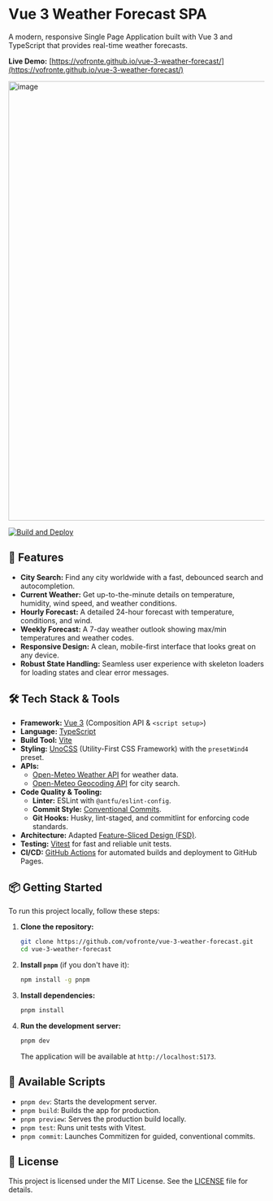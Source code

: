 # Vue 3 Weather Forecast SPA

A modern, responsive Single Page Application built with Vue 3 and TypeScript that provides real-time weather forecasts.

**Live Demo:** [https://vofronte.github.io/vue-3-weather-forecast/](https://vofronte.github.io/vue-3-weather-forecast/)

<img width="1647" height="864" alt="image" src="https://github.com/user-attachments/assets/ae46b2b6-4ad5-4390-846f-eeffeca12485" />

[![Build and Deploy](https://github.com/vofronte/vue-3-weather-forecast/actions/workflows/deploy.yml/badge.svg)](https://github.com/vofronte/vue-3-weather-forecast/actions/workflows/deploy.yml)

## 🚀 Features

*   **City Search:** Find any city worldwide with a fast, debounced search and autocompletion.
*   **Current Weather:** Get up-to-the-minute details on temperature, humidity, wind speed, and weather conditions.
*   **Hourly Forecast:** A detailed 24-hour forecast with temperature, conditions, and wind.
*   **Weekly Forecast:** A 7-day weather outlook showing max/min temperatures and weather codes.
*   **Responsive Design:** A clean, mobile-first interface that looks great on any device.
*   **Robust State Handling:** Seamless user experience with skeleton loaders for loading states and clear error messages.

## 🛠️ Tech Stack & Tools

*   **Framework:** [Vue 3](https://vuejs.org/) (Composition API & `<script setup>`)
*   **Language:** [TypeScript](https://www.typescriptlang.org/)
*   **Build Tool:** [Vite](https://vitejs.dev/)
*   **Styling:** [UnoCSS](https://unocss.dev/) (Utility-First CSS Framework) with the `presetWind4` preset.
*   **APIs:**
    *   [Open-Meteo Weather API](https://open-meteo.com/en/docs) for weather data.
    *   [Open-Meteo Geocoding API](https://open-meteo.com/en/docs/geocoding-api) for city search.
*   **Code Quality & Tooling:**
    *   **Linter:** ESLint with `@antfu/eslint-config`.
    *   **Commit Style:** [Conventional Commits](https://www.conventionalcommits.org/).
    *   **Git Hooks:** Husky, lint-staged, and commitlint for enforcing code standards.
*   **Architecture:** Adapted [Feature-Sliced Design (FSD)](https://feature-sliced.design/).
*   **Testing:** [Vitest](https://vitest.dev/) for fast and reliable unit tests.
*   **CI/CD:** [GitHub Actions](https://github.com/features/actions) for automated builds and deployment to GitHub Pages.

## 📦 Getting Started

To run this project locally, follow these steps:

1.  **Clone the repository:**
    ```bash
    git clone https://github.com/vofronte/vue-3-weather-forecast.git
    cd vue-3-weather-forecast
    ```

2.  **Install `pnpm`** (if you don't have it):
    ```bash
    npm install -g pnpm
    ```

3.  **Install dependencies:**
    ```bash
    pnpm install
    ```

4.  **Run the development server:**
    ```bash
    pnpm dev
    ```
    The application will be available at `http://localhost:5173`.

## 📜 Available Scripts

*   `pnpm dev`: Starts the development server.
*   `pnpm build`: Builds the app for production.
*   `pnpm preview`: Serves the production build locally.
*   `pnpm test`: Runs unit tests with Vitest.
*   `pnpm commit`: Launches Commitizen for guided, conventional commits.

## 📄 License

This project is licensed under the MIT License. See the [LICENSE](LICENSE) file for details.

